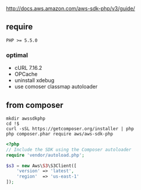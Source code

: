 

http://docs.aws.amazon.com/aws-sdk-php/v3/guide/

require
--------------
 `PHP >= 5.5.0`

### optimal

- cURL 7.16.2
- OPCache
- uninstall xdebug
- use comoser classmap autoloader 

from composer
----------------


```
mkdir awssdkphp
cd !$
curl -sSL https://getcomposer.org/installer | php
php composer.phar require aws/aws-sdk-php
```


```php
<?php
// Include the SDK using the Composer autoloader
require 'vendor/autoload.php';

$s3 = new Aws\S3\S3Client([
    'version' => 'latest',
    'region'  => 'us-east-1'
]);
```
